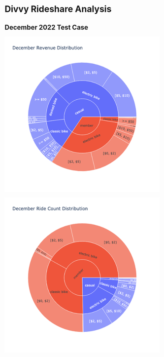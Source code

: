 # Divvy Rideshare Analysis

## December 2022 Test Case


[![image](Figures/December_revenue_sunburst.png)](https://raw.githack.com/RMpolski/Divvy-Rideshare-Analysis/main/Figures/December_revenue_sunburst.html)

[![image](Figures/December_ridecount_sunburst.png)](https://raw.githack.com/RMpolski/Divvy-Rideshare-Analysis/main/Figures/December_Ridecount_sunburst.html)